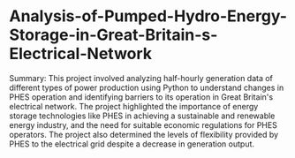 # Analysis-of-Pumped-Hydro-Energy-Storage-in-Great-Britain-s-Electrical-Network

Summary: This project involved analyzing half-hourly generation data of different types of power production using Python to understand changes in PHES operation and identifying barriers to its operation in Great Britain's electrical network. The project highlighted the importance of energy storage technologies like PHES in achieving a sustainable and renewable energy industry, and the need for suitable economic regulations for PHES operators. The project also determined the levels of flexibility provided by PHES to the electrical grid despite a decrease in generation output.
